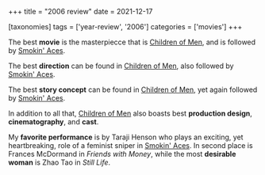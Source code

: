 +++
title = "2006 review"
date = 2021-12-17

[taxonomies]
tags = ['year-review', '2006']
categories = ['movies']
+++

The best **movie** is the masterpiecce that is [Children of Men],
and is followed by [Smokin' Aces].

The best **direction** can be found in [Children of Men],
also followed by [Smokin' Aces].

The best **story concept** can be found in [Children of Men],
yet again followed by [Smokin' Aces].

In addition to all that,
[Children of Men] also boasts best **production design**, **cinematography**,
and **cast**.

My **favorite performance** is by Taraji Henson who plays an exciting,
yet heartbreaking, role of a feminist sniper in [Smokin' Aces].
In second place is Frances McDormand in *Friends with Money*,
while the most **desirable woman** is Zhao Tao in *Still Life*.

[Smokin' Aces]: @/smokin-aces.md
[Children of Men]: @/children-of-men.md
